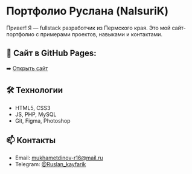 # Портфолио Руслана (NalsuriK)

Привет! Я — fullstack разработчик из Пермского края. Это мой сайт-портфолио с примерами проектов, навыками и контактами.

## 📌 Сайт в GitHub Pages:
➡️ [Открыть сайт](https://ТВОЙ_НИК.github.io/portfolio/)

## 🛠️ Технологии
- HTML5, CSS3
- JS, PHP, MySQL
- Git, Figma, Photoshop

## 📫 Контакты
- Email: mukhametdinov-r16@mail.ru  
- Telegram: [@Ruslan_kayfarik](https://t.me/Ruslan_kayfarik)

